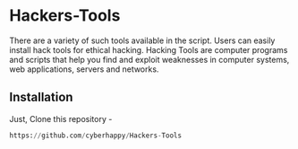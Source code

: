 # Hackers-Tools
There are a variety of such tools available in the script. Users can easily install hack tools for ethical hacking.
Hacking Tools are computer programs and scripts that help you find and exploit weaknesses in computer systems, web applications, servers and networks.
## Installation
Just, Clone this repository -
```python
https://github.com/cyberhappy/Hackers-Tools
